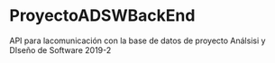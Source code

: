 # ProyectoADSWBackEnd
API para lacomunicación con la base de datos de proyecto Análsisi y DIseño de Software 2019-2
